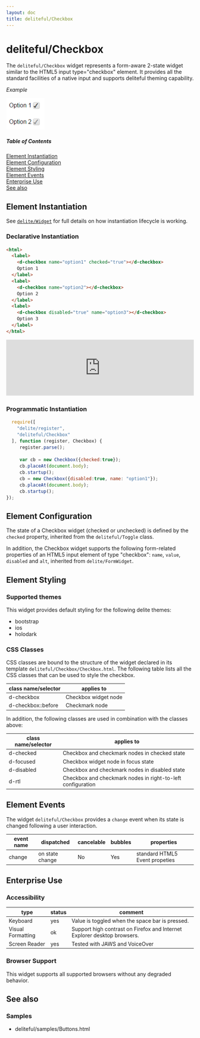 ```yaml
---
layout: doc
title: deliteful/Checkbox
---
```


# deliteful/Checkbox

The `deliteful/Checkbox` widget represents a form-aware 2-state widget similar to the HTML5 input type="checkbox" element.
It provides all the standard facilities of a native input and supports deliteful theming capability.

*Example*

![Checkbox (Bootstrap)](images/Checkbox1.png)

##### Table of Contents
[Element Instantiation](#instantiation)  
[Element Configuration](#configuration)  
[Element Styling](#styling)  
[Element Events](#events)  
[Enterprise Use](#enterprise)  
[See also](#seealso)  

<a name="instantiation"></a>
## Element Instantiation

See [`delite/Widget`](/delite/docs/master/Widget.md) for full details on how instantiation lifecycle is working.

### Declarative Instantiation

```html
<html>
  <label>
    <d-checkbox name="option1" checked="true"></d-checkbox>
    Option 1
  </label>
  <label>
    <d-checkbox name="option2"></d-checkbox>
    Option 2
  </label>
  <label>
    <d-checkbox disabled="true" name="option3"></d-checkbox>
    Option 3
  </label>
</html>
```

<iframe width="100%" height="150" allowfullscreen="allowfullscreen" frameborder="0"
src="http://jsfiddle.net/ibmjs/7sxarg93/embedded/result,html,js">
<a href="http://jsfiddle.net/ibmjs/7sxarg93/">checkout the sample on JSFiddle</a></iframe>

### Programmatic Instantiation

```js
  require([
    "delite/register",
    "deliteful/Checkbox"
  ], function (register, Checkbox) {
     register.parse();

     var cb = new Checkbox({checked:true});
     cb.placeAt(document.body);
     cb.startup();
     cb = new Checkbox({disabled:true, name: "option1"});
     cb.placeAt(document.body);
     cb.startup();
});
```


<a name="configuration"></a>
## Element Configuration

The state of a Checkbox widget (checked or unchecked) is defined by the `checked` property, inherited from the
`deliteful/Toggle` class.

In addition, the Checkbox widget supports the following form-related properties of an HTML5 input element of
type "checkbox": `name`, `value`, `disabled` and `alt`, inherited from `delite/FormWidget`.

<a name="styling"></a>
## Element Styling

### Supported themes

This widget provides default styling for the following delite themes:

* bootstrap
* ios
* holodark

### CSS Classes

CSS classes are bound to the structure of the widget declared in its template `deliteful/Checkbox/Checkbox.html`.
The following table lists all the CSS classes that can be used to style the checkbox.

|class name/selector|applies to|
|----------|----------|
|d-checkbox|Checkbox widget node
|d-checkbox::before|Checkmark node

In addition, the following classes are used in combination with the classes above:

|class name/selector|applies to|
|----------|----------|
|d-checked|Checkbox and checkmark nodes in checked state
|d-focused|Checkbox widget node in focus state
|d-disabled|Checkbox and checkmark nodes in disabled state
|d-rtl|Checkbox and checkmark nodes in right-to-left configuration

<a name="events"></a>
## Element Events
The widget `deliteful/Checkbox` provides a `change` event when its state is changed following a user interaction.

|event name|dispatched|cancelable|bubbles|properties|
|----------|----------|----------|-------|----------|
|change|on state change|No |Yes|standard HTML5 Event propeties|

<a name="enterprise"></a>
## Enterprise Use
### Accessibility
|type|status|comment|
|----|------|-------|
|Keyboard|yes|Value is toggled when the space bar is pressed.|
|Visual Formatting|ok|Support high contrast on Firefox and Internet Explorer desktop browsers.|
|Screen Reader|yes|Tested with JAWS and VoiceOver|

### Browser Support
This widget supports all supported browsers without any degraded behavior.

<a name="seealso"></a>
## See also
### Samples
- deliteful/samples/Buttons.html

